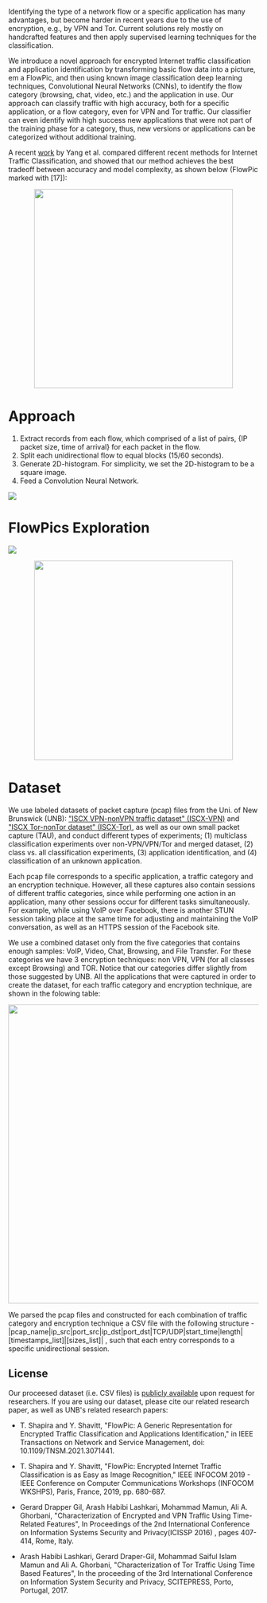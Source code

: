 Identifying the type of a network flow or a specific application has many advantages, but become harder in recent years due to the use of encryption, e.g., by VPN and Tor. 
Current solutions rely mostly on handcrafted features and then apply supervised learning techniques for the classification. 
	
We introduce a novel approach for encrypted Internet traffic classification and application identification by transforming basic flow data into a picture, em a FlowPic, and then using known image classification deep learning techniques, Convolutional Neural Networks (CNNs), to identify the flow category (browsing, chat, video, etc.) and the application in use.  Our approach can classify traffic with high accuracy, both for a specific application, or a flow category, even for VPN and Tor traffic. Our classifier can even identify with high success new applications that were not part of the training phase for a category, thus, new versions or applications can be categorized without additional training.

A recent [work](https://arxiv.org/abs/2104.03182) by Yang et al. compared different recent methods for Internet Traffic Classification, and showed that our method achieves the best tradeoff between accuracy and model complexity, as shown below (FlowPic marked with [17]):

<p align="center">
<img src='http://talshapira.github.io/files/yang_2021_comaprison.png' width="400">
</p>

# Approach

1. Extract records from each flow, which comprised of a list of pairs, {IP packet size, time of arrival} for each packet in the flow.
2. Split each unidirectional flow to equal blocks (15/60 seconds).
3. Generate 2D-histogram. For simplicity, we set the 2D-histogram to be a square image.
4. Feed a Convolution Neural Network.

<img src='http://talshapira.github.io/files/FlowPic_sys.png'>


# FlowPics Exploration

<img src='http://talshapira.github.io/files/flowpic_categories.png'>

<p align="center">
<img src='http://talshapira.github.io/files/flowpic_apps.png' width="400">
</p>

# Dataset

We use labeled datasets of packet capture (pcap) files from the Uni. of New Brunswick (UNB): ["ISCX VPN-nonVPN traffic dataset" (ISCX-VPN)](https://www.unb.ca/cic/datasets/vpn.html) and ["ISCX Tor-nonTor dataset" (ISCX-Tor)](https://www.unb.ca/cic/datasets/tor.html), as well as our own small packet capture (TAU), and conduct different types of experiments; (1) multiclass classification experiments over non-VPN/VPN/Tor and merged dataset, (2) class vs. all classification experiments, (3) application identification, and (4) classification of an unknown application.

Each pcap file corresponds to a specific application, a traffic category and an encryption technique. However, all these captures also contain sessions of different traffic categories, since while performing one action in an application, many other sessions occur for different tasks simultaneously. For example, while using VoIP over Facebook, there is another STUN session taking place at the same time for adjusting and maintaining the VoIP conversation, as well as an HTTPS session of the Facebook site.

We use a combined dataset only from the five categories that contains enough samples: VoIP, Video, Chat, Browsing, and File Transfer. For these categories we have 3 encryption techniques: non VPN, VPN (for all classes except Browsing) and TOR.
Notice that our categories differ slightly from those suggested by UNB. All the applications that were captured in order to create the dataset, for each traffic category and encryption technique, are shown in the folowing table:

<p align="center">
<img src='http://talshapira.github.io/files/flowpic_dataset.png' width="600">
</p>

We parsed the pcap files and constructed for each combination of traffic category and encryption technique a CSV file with the following structure - 
|pcap_name|ip_src|port_src|ip_dst|port_dst|TCP/UDP|start_time|length|[timestamps_list]|[sizes_list]| , such that each entry corresponds to a specific unidirectional session.


## License

Our proceesed dataset (i.e. CSV files) is [publicly available](https://drive.google.com/file/d/1gz61vnMANj-4hKNvZv1KFK9LajR91X-m/view?usp=sharing) upon request for researchers. If you are using our dataset, please cite our related research paper, as well as UNB's related research papers:

* T. Shapira and Y. Shavitt, "FlowPic: A Generic Representation for Encrypted Traffic Classification and Applications Identification," in IEEE Transactions on Network and Service Management, doi: 10.1109/TNSM.2021.3071441.

* T. Shapira and Y. Shavitt, "FlowPic: Encrypted Internet Traffic Classification is as Easy as Image Recognition," IEEE INFOCOM 2019 - IEEE Conference on Computer Communications Workshops (INFOCOM WKSHPS), Paris, France, 2019, pp. 680-687.

* Gerard Drapper Gil, Arash Habibi Lashkari, Mohammad Mamun, Ali A. Ghorbani, "Characterization of Encrypted and VPN Traffic Using Time-Related Features", In Proceedings of the 2nd International Conference on Information Systems Security and Privacy(ICISSP 2016) , pages 407-414, Rome, Italy.

* Arash Habibi Lashkari, Gerard Draper-Gil, Mohammad Saiful Islam Mamun and Ali A. Ghorbani, "Characterization of Tor Traffic Using Time Based Features", In the proceeding of the 3rd International Conference on Information System Security and Privacy, SCITEPRESS, Porto, Portugal, 2017.
